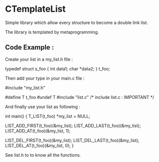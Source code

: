 CTemplateList
=============

Simple library which allow every structure to become a double link list.

The library is templated by metaprogramming.

Code Example :
--------------

Create your list in a my_list.h file :

typedef struct	s_foo
{
   int		data1;
   char		*data2;
}		t_foo;

Then add your type in your main.c file :

#include "my_list.h"

#define T t_foo
#undef T
#include "list.c" /* include list.c : IMPORTANT */

And finally use your list as following :

int	main()
{
   T_LIST(t_foo) *my_list = NULL;

   LIST_ADD_FIRST(t_foo)(&my_list);
   LIST_ADD_LAST(t_foo)(&my_list);
   LIST_ADD_AT(t_foo)(&my_list, 1);

   LIST_DEL_FIRST(t_foo)(&my_list);
   LIST_DEL_LAST(t_foo)(&my_list);
   LIST_DEL_AT(t_foo)(&my_list, 0);
}

See list.h to to know all the functions.